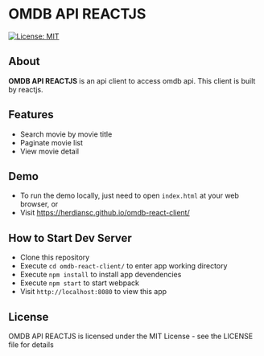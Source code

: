 # OMDB API REACTJS
[![License: MIT](https://img.shields.io/badge/License-MIT-blue.svg)](https://opensource.org/licenses/MIT)

## About
**OMDB API REACTJS** is an api client to access omdb api. This client is built by reactjs.

## Features
- Search movie by movie title
- Paginate movie list
- View movie detail

## Demo
- To run the demo locally, just need to open `index.html` at your web browser, or
- Visit https://herdiansc.github.io/omdb-react-client/

## How to Start Dev Server
- Clone this repository
- Execute `cd omdb-react-client/` to enter app working directory
- Execute `npm install` to install app devendencies
- Execute `npm start` to start webpack
- Visit `http://localhost:8080` to view this app

## License
OMDB API REACTJS is licensed under the MIT License - see the LICENSE file for details
